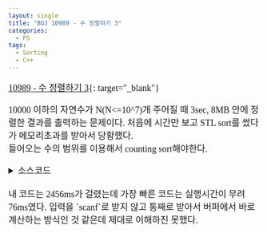 ```yaml
---
layout: single
title: "BOJ 10989 - 수 정렬하기 3"
categories:
  - PS
tags:
  - Sorting
  - C++
---
```

<div markdown="1" style="font-size:18px;font-family:'Consolas', 맑은 고딕;">

[10989 - 수 정렬하기 3](https://www.acmicpc.net/problem/10989){: target="_blank"}

10000 이하의 자연수가 N(N<=10^7)개 주어질 때 3sec, 8MB 안에 정렬한 결과를 출력하는 문제이다.
처음에 시간만 보고 STL sort를 썼다가 메모리초과를 받아서 당황했다.  
들어오는 수의 범위를 이용해서 counting sort해야한다.

<details>
<summary>소스코드</summary>

<div markdown="1" style="font-size:20px;font-family:'Consolas', 맑은 고딕;">

```cpp
#include<cstdio>
#include<vector>
using namespace std;

int main()
{
	int n;
	vector<int> a(10000, 0);
	scanf("%d", &n);
	for(int i=0;i<n;i++){
		int t;
		scanf("%d", &t);
		a[--t]++;
	}
	for(int i=0;i<10000;i++) for(int j=0;j<a[i];j++) printf("%d\n", i+1);
}
```

</div>
</details> 

<br>
내 코드는 2456ms가 걸렸는데 가장 빠른 코드는 실행시간이 무려 76ms였다. 입력을 `scanf`로 받지 않고 통째로 받아서 버퍼에서 바로 계산하는 방식인 것 같은데 제대로 이해하진 못했다.

</div>